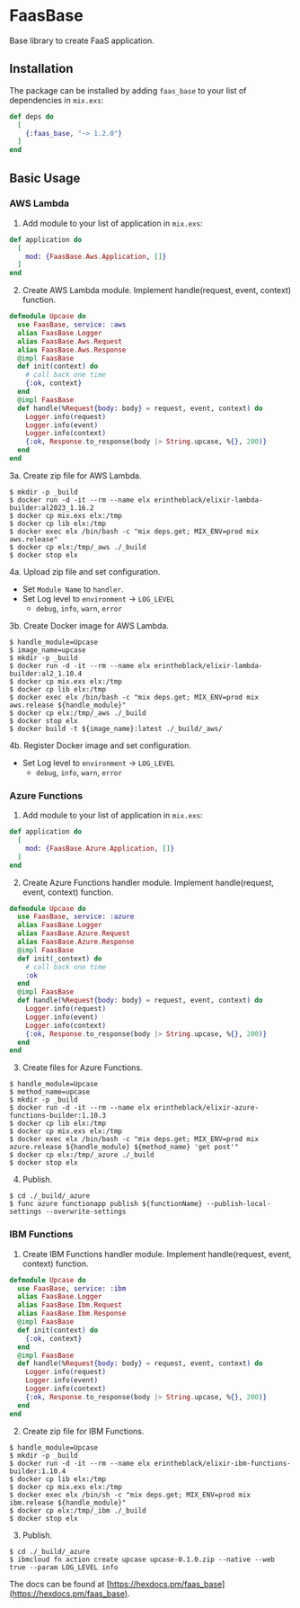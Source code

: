 # FaasBase

Base library to create FaaS application.

## Installation

The package can be installed by adding `faas_base` to your list of dependencies in `mix.exs`:

```elixir
def deps do
  [
    {:faas_base, "~> 1.2.0"}
  ]
end
```

## Basic Usage

### AWS Lambda

1. Add module to your list of application in `mix.exs`:

```elixir
def application do
  [
    mod: {FaasBase.Aws.Application, []}
  ]
end
```

2. Create AWS Lambda module. Implement handle(request, event, context) function.

```elixir
defmodule Upcase do
  use FaasBase, service: :aws
  alias FaasBase.Logger
  alias FaasBase.Aws.Request
  alias FaasBase.Aws.Response
  @impl FaasBase
  def init(context) do
    # call back one time
    {:ok, context}
  end
  @impl FaasBase
  def handle(%Request{body: body} = request, event, context) do
    Logger.info(request)
    Logger.info(event)
    Logger.info(context)
    {:ok, Response.to_response(body |> String.upcase, %{}, 200)}
  end
end
```

3a. Create zip file for AWS Lambda.

```
$ mkdir -p _build
$ docker run -d -it --rm --name elx erintheblack/elixir-lambda-builder:al2023_1.16.2
$ docker cp mix.exs elx:/tmp
$ docker cp lib elx:/tmp
$ docker exec elx /bin/bash -c "mix deps.get; MIX_ENV=prod mix aws.release"
$ docker cp elx:/tmp/_aws ./_build
$ docker stop elx
```

4a. Upload zip file and set configuration.

- Set `Module Name` to `handler`.
- Set Log level to `environment` -> `LOG_LEVEL`
  - `debug`, `info`, `warn`, `error`

3b. Create Docker image for AWS Lambda.

```
$ handle_module=Upcase
$ image_name=upcase
$ mkdir -p _build
$ docker run -d -it --rm --name elx erintheblack/elixir-lambda-builder:al2_1.10.4
$ docker cp mix.exs elx:/tmp
$ docker cp lib elx:/tmp
$ docker exec elx /bin/bash -c "mix deps.get; MIX_ENV=prod mix aws.release ${handle_module}"
$ docker cp elx:/tmp/_aws ./_build
$ docker stop elx
$ docker build -t ${image_name}:latest ./_build/_aws/
```

4b. Register Docker image and set configuration.

- Set Log level to `environment` -> `LOG_LEVEL`
  - `debug`, `info`, `warn`, `error`

### Azure Functions

1. Add module to your list of application in `mix.exs`:

```elixir
def application do
  [
    mod: {FaasBase.Azure.Application, []}
  ]
end
```

2. Create Azure Functions handler module. Implement handle(request, event, context) function.

```elixir
defmodule Upcase do
  use FaasBase, service: :azure
  alias FaasBase.Logger
  alias FaasBase.Azure.Request
  alias FaasBase.Azure.Response
  @impl FaasBase
  def init(_context) do
    # call back one time
    :ok
  end
  @impl FaasBase
  def handle(%Request{body: body} = request, event, context) do
    Logger.info(request)
    Logger.info(event)
    Logger.info(context)
    {:ok, Response.to_response(body |> String.upcase, %{}, 200)}
  end
end
```

3. Create files for Azure Functions.

```
$ handle_module=Upcase
$ method_name=upcase
$ mkdir -p _build
$ docker run -d -it --rm --name elx erintheblack/elixir-azure-functions-builder:1.10.3
$ docker cp lib elx:/tmp
$ docker cp mix.exs elx:/tmp
$ docker exec elx /bin/bash -c "mix deps.get; MIX_ENV=prod mix azure.release ${handle_module} ${method_name} 'get post'"
$ docker cp elx:/tmp/_azure ./_build
$ docker stop elx
```

4. Publish.

```
$ cd ./_build/_azure
$ func azure functionapp publish ${functionName} --publish-local-settings --overwrite-settings
```

### IBM Functions

1. Create IBM Functions handler module. Implement handle(request, event, context) function.

```elixir
defmodule Upcase do
  use FaasBase, service: :ibm
  alias FaasBase.Logger
  alias FaasBase.Ibm.Request
  alias FaasBase.Ibm.Response
  @impl FaasBase
  def init(context) do
    {:ok, context}
  end
  @impl FaasBase
  def handle(%Request{body: body} = request, event, context) do
    Logger.info(request)
    Logger.info(event)
    Logger.info(context)
    {:ok, Response.to_response(body |> String.upcase, %{}, 200)}
  end
end
```

2. Create zip file for IBM Functions.

```
$ handle_module=Upcase
$ mkdir -p _build
$ docker run -d -it --rm --name elx erintheblack/elixir-ibm-functions-builder:1.10.4
$ docker cp lib elx:/tmp
$ docker cp mix.exs elx:/tmp
$ docker exec elx /bin/sh -c "mix deps.get; MIX_ENV=prod mix ibm.release ${handle_module}"
$ docker cp elx:/tmp/_ibm ./_build
$ docker stop elx
```

3. Publish.

```
$ cd ./_build/_azure
$ ibmcloud fn action create upcase upcase-0.1.0.zip --native --web true --param LOG_LEVEL info
```

The docs can be found at [https://hexdocs.pm/faas_base](https://hexdocs.pm/faas_base).
